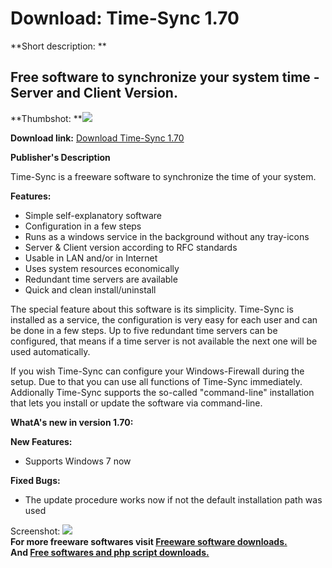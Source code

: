# Download: Time-Sync 1.70

**Short description: **

## Free software to synchronize your system time - Server and Client Version.

  
**Thumbshot: **![](http://www.freewarefiles.com/screenshot/sstimesync_md.jpg)   
  
**Download link:** [Download Time-Sync 1.70](http://freesoftwares.boysofts.com/Time-Sync_program_50013.html)  
  

**Publisher's Description**  
  

Time-Sync is a freeware software to synchronize the time of your system.

**Features:**

  * Simple self-explanatory software 
  * Configuration in a few steps 
  * Runs as a windows service in the background without any tray-icons 
  * Server & Client version according to RFC standards 
  * Usable in LAN and/or in Internet 
  * Uses system resources economically 
  * Redundant time servers are available 
  * Quick and clean install/uninstall 

The special feature about this software is its simplicity. Time-Sync is
installed as a service, the configuration is very easy for each user and can
be done in a few steps. Up to five redundant time servers can be configured,
that means if a time server is not available the next one will be used
automatically.

If you wish Time-Sync can configure your Windows-Firewall during the setup.
Due to that you can use all functions of Time-Sync immediately. Addionally
Time-Sync supports the so-called "command-line" installation that lets you
install or update the software via command-line.

**WhatA's new in version 1.70:**

**New Features:**

  * Supports Windows 7 now 

**Fixed Bugs:**

  * The update procedure works now if not the default installation path was used 

  
  
Screenshot: ![](http://www.freewarefiles.com/screenshot/sstimesync.jpg)  
**For more freeware softwares visit [Freeware software downloads.](http://freesoftwares.boysofts.com/)**   
**And [Free softwares and php script downloads.](http://www.boysofts.com/)**

